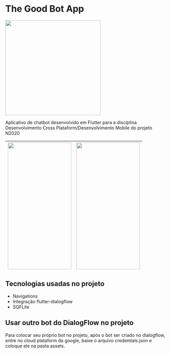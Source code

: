 # The Good Bot App

<img src="https://user-images.githubusercontent.com/61830983/84711145-03827000-af3c-11ea-9bec-2ae86aa74157.png" height="300" width="300">

Aplicativo de chatbot desenvolvido em Flutter para a disciplina Desenvolvimento Cross Plataform/Desenvolvimento Mobile do projeto N2020

| <img src="https://user-images.githubusercontent.com/61830983/84713421-4f83e380-af41-11ea-9d79-83757cb1690d.png" height="400" width="200"> | <img src="https://user-images.githubusercontent.com/61830983/84713452-5e6a9600-af41-11ea-9305-84bf37606b20.png" height="400" width="200"> |
|:-----------------------------------------------------------------------------------------------------------------------------------------:|-------------------------------------------------------------------------------------------------------------------------------------------|

## Tecnologias usadas no projeto

* Navigations
* Integração flutter-dialogflow
* SQFLite


## Usar outro bot do DialogFlow no projeto

Para colocar seu próprio bot no projeto, após o bot ser criado no dialogflow, entre no cloud plataform da google, baixe o arquivo credentials.json e coloque ele na pasta assets.






